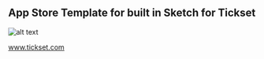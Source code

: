 ## App Store Template for built in Sketch for Tickset

![alt text](https://drive.google.com/uc?export=view&id=x668VXQiZ5DIzd6gdvnW99__VpFn4eGN)

www.tickset.com
